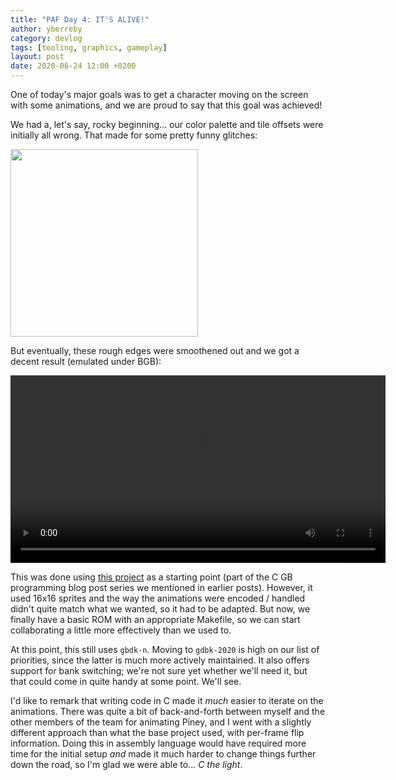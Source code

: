 ```yaml
---
title: "PAF Day 4: IT'S ALIVE!"
author: yberreby
category: devlog
tags: [tooling, graphics, gameplay]
layout: post
date: 2020-06-24 12:00 +0200
---
```


One of today's major goals was to get a character moving on the screen with some
animations, and we are proud to say that this goal was achieved!

We had a, let's say, rocky beginning... our color palette and tile offsets were
initially all wrong. That made for some pretty funny glitches:
 
<img src="/gboi-kirby/assets/babysteps1.gif" height="300" />


But eventually, these rough edges were smoothened out and we got a decent
result (emulated under BGB):

<video autoplay height="300">
  <source src="/gboi-kirby/assets/babysteps2.webm" type="video/webm">
</video>

This was done using [this
project](https://github.com/flozz/gameboy-examples/tree/master/07-graphics4-sprites)
as a starting point (part of the C GB programming blog post series we mentioned in
earlier posts). However, it used 16x16 sprites and the way the animations were
encoded / handled didn't quite match what we wanted, so it had to be adapted.
But now, we finally have a basic ROM with an appropriate Makefile, so we can
start collaborating a little more effectively than we used to.

At this point, this still uses `gbdk-n`. Moving to `gdbk-2020` is high on our
list of priorities, since the latter is much more actively maintained. It also
offers support for bank switching; we're not sure yet whether we'll need it, but
that could come in quite handy at some point. We'll see.

I'd like to remark that writing code in C made it _much_ easier to iterate on
the animations. There was quite a bit of back-and-forth between myself and the
other members of the team for animating Piney, and I went with a slightly
different approach than what the base project used, with per-frame flip
information. Doing this in assembly language would have required more time for
the initial setup _and_ made it much harder to change things further down the
road, so I'm glad we were able to... _C the light_.
